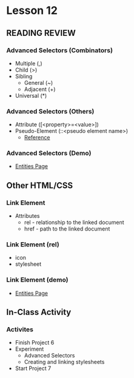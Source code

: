 # Lesson 12
    
## READING REVIEW

### Advanced Selectors (Combinators)

* Multiple (,)
* Child (>)
* Sibling
    * General (~)
    * Adjacent (+)
* Universal (*)

### Advanced Selectors (Others)

* Attribute (\[\<property\>=\<value\>\])
* Pseudo-Element (::\<pseudo element name\>)
    * [Reference](https://developer.mozilla.org/en-US/docs/Web/CSS/Pseudo-elements)

### Advanced Selectors (Demo)

* [Entities Page](https://sanchez-s.github.io/entities.html)

## Other HTML/CSS

### Link Element

* Attributes
    * rel - relationship to the linked document
    * href - path to the linked document

### Link Element (rel)

* icon
* stylesheet

### Link Element (demo)

* [Entities Page](https://sanchez-s.github.io/entities.html)

## In-Class Activity

### Activites

* Finish Project 6
* Experiment
    * Advanced Selectors
    * Creating and linking stylesheets
* Start Project 7
